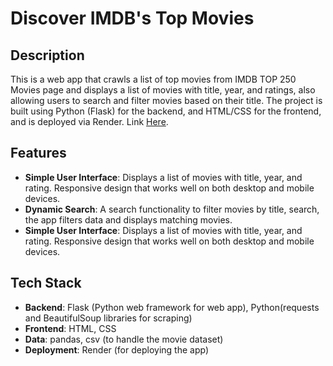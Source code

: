 # Discover IMDB's Top Movies

## Description

This is a web app that crawls a list of top movies from IMDB TOP 250 Movies page and displays a list of movies with title, year, and ratings, also allowing users to search and filter movies based on their title. The project is built using Python (Flask) for the backend, and HTML/CSS for the frontend, and is deployed via Render.
Link [Here](https://discover-imdbs-top-movies.onrender.com/).


## Features

- **Simple User Interface**: Displays a list of movies with title, year, and rating. Responsive design that works well on both desktop and mobile devices.
- **Dynamic Search**: A search functionality to filter movies by title, search, the app filters data and displays matching movies.
- **Simple User Interface**: Displays a list of movies with title, year, and rating. Responsive design that works well on both desktop and mobile devices.


## Tech Stack

- **Backend**: Flask (Python web framework for web app), Python(requests and BeautifulSoup libraries for scraping)
- **Frontend**: HTML, CSS
- **Data**: pandas, csv (to handle the movie dataset)
- **Deployment**: Render (for deploying the app)

